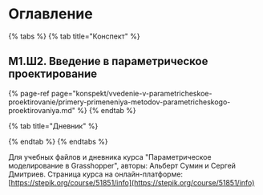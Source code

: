 # Оглавление

{% tabs %}
{% tab title="Конспект" %}
## М1.Ш2. Введение в параметрическое проектирование

{% page-ref page="konspekt/vvedenie-v-parametricheskoe-proektirovanie/primery-primeneniya-metodov-parametricheskogo-proektirovaniya.md" %}
{% endtab %}

{% tab title="Дневник" %}

{% endtab %}
{% endtabs %}



Для учебных файлов и дневника курса "Параметрическое моделирование в Grasshopper", авторы: Альберт Сумин и Сергей Дмитриев. Страница курса на онлайн-платформе: [https://stepik.org/course/51851/info](https://stepik.org/course/51851/info)

